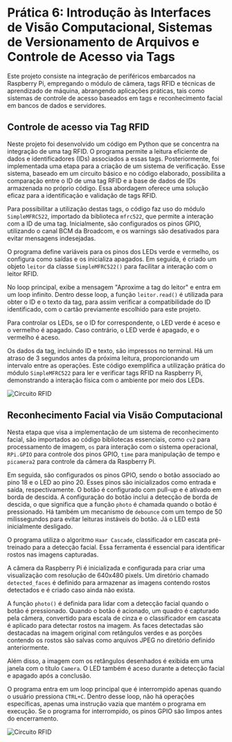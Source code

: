 # Prática 6: Introdução às Interfaces de Visão Computacional, Sistemas de Versionamento de Arquivos e Controle de Acesso via Tags

Este projeto consiste na integração de periféricos embarcados na Raspberry Pi, empregando o módulo de câmera, tags RFID e técnicas de aprendizado de máquina, abrangendo aplicações práticas, tais como sistemas de controle de acesso baseados em tags e reconhecimento facial em bancos de dados e servidores.

## Controle de acesso via Tag RFID

Neste projeto foi desenvolvido um código em Python que se concentra na integração de uma tag RFID. O programa permite a leitura eficiente de dados e identificadores (IDs) associados a essas tags. Posteriormente, foi implementada uma etapa para a criação de um sistema de verificação. Esse sistema, baseado em um circuito básico e no código elaborado, possibilita a comparação entre o ID de uma tag RFID e a base de dados de IDs armazenada no próprio código. Essa abordagem oferece uma solução eficaz para a identificação e validação de tags RFID.

Para possibilitar a utilização destas tags, o código faz uso do módulo ```SimpleMFRC522```, importado da biblioteca ```mfrc522```, que permite a interação com a ID de uma tag. Inicialmente, são configurados os pinos GPIO, utilizando o canal BCM da Broadcom, e os warnings são desativados para evitar mensagens indesejadas.

O programa define variáveis para os pinos dos LEDs verde e vermelho, os configura como saídas e os inicializa apagados. Em seguida, é criado um objeto ```leitor``` da classe ```SimpleMFRC522()``` para facilitar a interação com o leitor RFID.

No loop principal, exibe a mensagem "Aproxime a tag do leitor" e entra em um loop infinito. Dentro desse loop, a função ```leitor.read()``` é utilizada para obter o ID e o texto da tag, para assim verificar a compatibilidade do ID identificado, com o cartão previamente escolhido para este projeto.

Para controlar os LEDs, se o ID for correspondente, o LED verde é aceso e o vermelho é apagado. Caso contrário, o LED verde é apagado, e o vermelho é aceso.

Os dados da tag, incluindo ID e texto, são impressos no terminal. Há um atraso de 3 segundos antes da próxima leitura, proporcionando um intervalo entre as operações. Este código exemplifica a utilização prática do módulo ```SimpleMFRC522``` para ler e verificar tags RFID na Raspberry Pi, demonstrando a interação física com o ambiente por meio dos LEDs.

![Circuito RFID](https://raw.githubusercontent.com/johnny-ferraz/SEL0337/main/Pr%C3%A1tica%206/Imagens/RFID.jpg)

## Reconhecimento Facial via Visão Computacional

Nesta etapa que visa a implementação de um sistema de reconhecimento facial, são importados ao código bibliotecas essenciais, como ```cv2``` para processamento de imagem, ```os``` para interação com o sistema operacional, ```RPi.GPIO``` para controle dos pinos GPIO, ```time``` para manipulação de tempo e ```picamera2``` para controle da câmera da Raspberry Pi.

Em seguida, são configurados os pinos GPIO, sendo o botão associado ao pino 18 e o LED ao pino 20. Esses pinos são inicializados como entrada e saída, respectivamente. O botão é configurado com pull-up e é ativado em borda de descida. A configuração do botão inclui a detecção de borda de descida, o que significa que a função ```photo``` é chamada quando o botão é pressionado. Há também um mecanismo de `debounce` com um tempo de 50 milissegundos para evitar leituras instáveis do botão. Já o LED está inicialmente desligado.

O programa utiliza o algoritmo `Haar Cascade`, classificador em cascata pré-treinado para a detecção facial. Essa ferramenta é essencial para identificar rostos nas imagens capturadas.

A câmera da Raspberry Pi é inicializada e configurada para criar uma visualização com resolução de 640x480 pixels. Um diretório chamado ```detected_faces``` é definido para armazenar as imagens contendo rostos detectados e é criado caso ainda não exista.

A função ```photo()``` é definida para lidar com a detecção facial quando o botão é pressionado. Quando o botão é acionado, um quadro é capturado pela câmera, convertido para escala de cinza e o classificador em cascata é aplicado para detectar rostos na imagem. As faces detectadas são destacadas na imagem original com retângulos verdes e as porções contendo os rostos são salvas como arquivos JPEG no diretório definido anteriormente.

Além disso, a imagem com os retângulos desenhados é exibida em uma janela com o título ```Camera```. O LED também é aceso durante a detecção facial e apagado após a conclusão.

O programa entra em um loop principal que é interrompido apenas quando o usuário pressiona `CTRL+C`. Dentro desse loop, não há operações específicas, apenas uma instrução vazia que mantém o programa em execução. Se o programa for interrompido, os pinos GPIO são limpos antes do encerramento.

![Circuito RFID](https://raw.githubusercontent.com/johnny-ferraz/SEL0337/main/Pr%C3%A1tica%206/Imagens/C%C3%A2mera.jpg)
